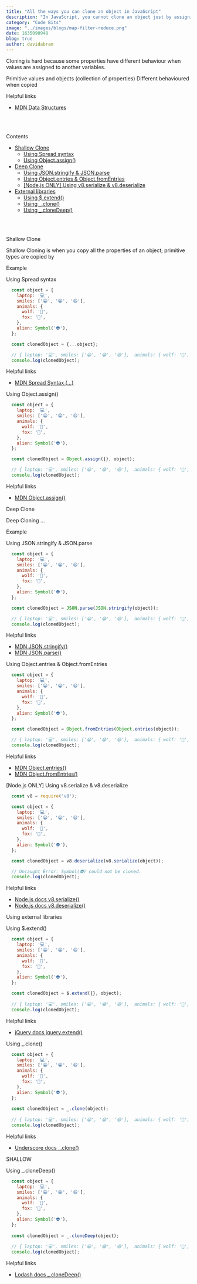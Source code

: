 ```yaml
---
title: "All the ways you can clone an object in JavaScript"
description: "In JavaScript, you cannot clone an object just by assigning its value to another variable, but you can use any of these techniques to shallow or deep clone an object!"
category: "Code Bits"
image: "../images/blogs/map-filter-reduce.png"
date: 1635090948
blog: true
author: davidabram
---
```


Cloning is hard because some properties have different behaviour when values are assigned to another variables.

Primitive values and objects (collection of properties)
Different behavioured when copied

<typography>Helpful links</typography>

- [MDN Data Structures](https://developer.mozilla.org/en-US/docs/Web/JavaScript/Data_structures)

<br/>
<br/>


<typography element="h2">Contents</typography>

- [Shallow Clone](#shallow-clone)
  - [Using Spread syntax](#using-spread-syntax)
  - [Using Object.assign()](#using-object-assign)
- [Deep Clone](#deep-clone)
  - [Using JSON.stringify & JSON.parse](#using-json-stringify-parse)
  - [Using Object.entries & Object.fromEntries](#using-object-entries-fromentries)
  - [\[Node.js ONLY\] Using v8.serialize & v8.deserialize](#using-v8-serialize-deserialize)
- [External libraries](#using-external-libraries)
  - [Using $.extend()](#using-jquery-extend)
  - [Using _.clone()](#using-underscore-clone)
  - [Using _.cloneDeep()](#using-lodash-clonedeep)


<br/>
<br/>


<typography id="shallow-clone" element="h2">Shallow Clone</typography>


Shallow Cloning is when you copy all the properties of an object; primitive types are copied by 

Example

<typography id="using-spread-syntax" element="h3">Using Spread syntax</typography>

```javascript
  const object = {
    laptop: '💻',
    smiles: ['😀', '😁', '😆'],
    animals: {
      wolf: '🐺',
      fox: '🦊',
    },
    alien: Symbol('👽'),
  };

  const clonedObject = {...object};

  // { laptop: '💻', smiles: ['😀', '😁', '😆'],  animals: { wolf: '🐺', fox: '🦊' }, alien: Symbol('👽')}
  console.log(clonedObject);
```

<typography>Helpful links</typography>

- [MDN Spread Syntax (...)](https://developer.mozilla.org/en-US/docs/Web/JavaScript/Reference/Operators/Spread_syntax)



<typography id="using-object-assign" element="h3">Using Object.assign()</typography>

```javascript
  const object = {
    laptop: '💻',
    smiles: ['😀', '😁', '😆'],
    animals: {
      wolf: '🐺',
      fox: '🦊',
    },
    alien: Symbol('👽'),
  };

  const clonedObject = Object.assign({}, object);

  // { laptop: '💻', smiles: ['😀', '😁', '😆'],  animals: { wolf: '🐺', fox: '🦊' }, alien: Symbol('👽')}
  console.log(clonedObject);
```

<typography>Helpful links</typography>

- [MDN Object.assign()](https://developer.mozilla.org/en-US/docs/Web/JavaScript/Reference/Global_Objects/Object/assign)

<typography id="deep-clone" element="h2">Deep Clone</typography>

Deep Cloning ...

Example

<typography id="using-json-stringify-parse" element="h3">Using JSON.stringify & JSON.parse</typography>

```javascript
  const object = {
    laptop: '💻',
    smiles: ['😀', '😁', '😆'],
    animals: {
      wolf: '🐺',
      fox: '🦊',
    },
    alien: Symbol('👽'),
  };

  const clonedObject = JSON.parse(JSON.stringify(object));

  // { laptop: '💻', smiles: ['😀', '😁', '😆'],  animals: { wolf: '🐺', fox: '🦊' } }
  console.log(clonedObject);
```

<typography>Helpful links</typography>

- [MDN JSON.stringify()](https://developer.mozilla.org/en-US/docs/Web/JavaScript/Reference/Global_Objects/JSON/stringify)
- [MDN JSON.parse()](https://developer.mozilla.org/en-US/docs/Web/JavaScript/Reference/Global_Objects/JSON/parse)

<typography id="using-object-entries-fromentries" element="h3">Using Object.entries & Object.fromEntries</typography>

```javascript
  const object = {
    laptop: '💻',
    smiles: ['😀', '😁', '😆'],
    animals: {
      wolf: '🐺',
      fox: '🦊',
    },
    alien: Symbol('👽'),
  };

  const clonedObject = Object.fromEntries(Object.entries(object));

  // { laptop: '💻', smiles: ['😀', '😁', '😆'],  animals: { wolf: '🐺', fox: '🦊' }, alien: Symbol('👽')}
  console.log(clonedObject);
```

<typography>Helpful links</typography>

- [MDN Object.entries()](https://developer.mozilla.org/en-US/docs/Web/JavaScript/Reference/Global_Objects/Object/entries)
- [MDN Object.fromEntries()](https://developer.mozilla.org/en-US/docs/Web/JavaScript/Reference/Global_Objects/Object/fromEntries)

<typography id="using-v8-serialize-deserialize" element="h3">[Node.js ONLY] Using v8.serialize & v8.deserialize</typography>

```javascript
  const v8 = require('v8');

  const object = {
    laptop: '💻',
    smiles: ['😀', '😁', '😆'],
    animals: {
      wolf: '🐺',
      fox: '🦊',
    },
    alien: Symbol('👽'),
  };

  const clonedObject = v8.deserialize(v8.serialize(object));

  // Uncaught Error: Symbol(👽) could not be cloned.
  console.log(clonedObject);
```

<typography>Helpful links</typography>

- [Node.js docs v8.serialize()](https://nodejs.org/api/v8.html#v8serializevalue)
- [Node.js docs v8.deserialize()](https://nodejs.org/api/v8.html#v8deserializebuffer)

<typography id="using-external-libraries" element="h2">Using external libraries</typography>

<typography id="using-jquery-extend" element="h3">Using $.extend()</typography>

```javascript
  const object = {
    laptop: '💻',
    smiles: ['😀', '😁', '😆'],
    animals: {
      wolf: '🐺',
      fox: '🦊',
    },
    alien: Symbol('👽'),
  };

  const clonedObject = $.extend({}, object);
  
  // { laptop: '💻', smiles: ['😀', '😁', '😆'],  animals: { wolf: '🐺', fox: '🦊' }, alien: Symbol('👽')}
  console.log(clonedObject);
```

<typography>Helpful links</typography>

- [jQuery docs jquery.extend()](https://api.jquery.com/jquery.extend/)

<typography id="using-underscore-clone" element="h3">Using _.clone()</typography>

```javascript
  const object = {
    laptop: '💻',
    smiles: ['😀', '😁', '😆'],
    animals: {
      wolf: '🐺',
      fox: '🦊',
    },
    alien: Symbol('👽'),
  };
  
  const clonedObject = _.clone(object);
  
  // { laptop: '💻', smiles: ['😀', '😁', '😆'],  animals: { wolf: '🐺', fox: '🦊' }, alien: Symbol('👽')}
  console.log(clonedObject);
```

<typography>Helpful links</typography>

- [Underscore docs _.clone()](http://underscorejs.org/#clone)

SHALLOW

<typography id="using-lodash-clonedeep" element="h3">Using _.cloneDeep()</typography>

```javascript
  const object = {
    laptop: '💻',
    smiles: ['😀', '😁', '😆'],
    animals: {
      wolf: '🐺',
      fox: '🦊',
    },
    alien: Symbol('👽'),
  };
  
  const clonedObject = _.cloneDeep(object);
  
  // { laptop: '💻', smiles: ['😀', '😁', '😆'],  animals: { wolf: '🐺', fox: '🦊' }, alien: Symbol('👽')}
  console.log(clonedObject);
```

<typography>Helpful links</typography>

- [Lodash docs _.cloneDeep()](https://lodash.com/docs/4.17.15#cloneDeep)